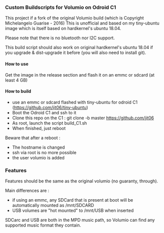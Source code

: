 ### Custom Buildscripts for Volumio on Odroid C1

This project if a fork of the original Volumio build (which is Copyright Michelangelo Guarise - 2016)
This is unofficial and based on my tiny-ubuntu image which is itself based on hardkernel's ubuntu 18.04. 

Please note that there is no bluetooth nor I2C support.

This build script should also work on original hardkernel's ubuntu 18.04 if you upgrade & dist-upgrade it before (you will also need to install git).

#### How to use
Get the image in the release section and flash it on an emmc or sdcard (at least 4 GB)

#### How to build
- use an emmc or sdcard flashed with tiny-ubuntu for odroid C1 (https://github.com/jit06/tiny-ubuntu)
- Boot the Odroid C1 and ssh to it
- Clone this repo on the C1 : git clone -b master https://github.com/jit06
- As root, launch the script build_C1.sh
- When finished, just reboot

Beware that after a reboot :
- The hostname is changed 
- ssh via root is no more possible
- the user volumio is added

### Features
Features should be the same as the original volumio (no guaranty, through).

Main differences are :
- if using an emmc, any SDCard that is present at boot will be automatically mounted as /mnt/SDCARD
- USB volumes are "hot mounted" to /mnt/USB when inserted

SDCarc and USB are both in the MPD music path, so Volumio can find any supported music format they contain.
